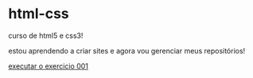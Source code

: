 # html-css
 curso de html5 e css3!

 estou aprendendo a criar sites e agora vou gerenciar meus repositórios!

 <a href="https://vitorquirino.github.io/html-css/exercicios/ex001/index.html">executar o exercicio 001 </a>
